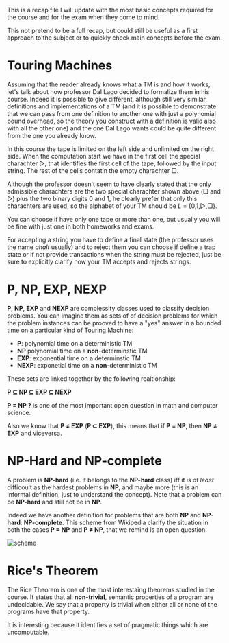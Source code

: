 This is a recap file I will update with the most basic concepts required for the course and for the exam when they come to mind.

This not pretend to be a full recap, but could still be useful as a first approach to the subject or to quickly check main concepts before the exam.

# Touring Machines
Assuming that the reader already knows what a TM is and how it works, let's talk about how professor Dal Lago decided to formalize them in his course.
Indeed it is possible to give different, although still very similar, definitions and implementations of a TM (and it is possible to demonstrate that we can pass from one definition to another one with just a polynomial bound overhead, so the theory you construct with a definition is valid also with all the other one) and the one Dal Lago wants could be quite different from the one you already know.

In this course the tape is limited on the left side and unlimited on the right side. When the computation start we have in the first cell the special charachter ▷, that identifies the first cell of the tape, followed by the input string. The rest of the cells contatin the empty charachter □.

Although the professor doesn't seem to have clearly stated that the only admissible charachters are the two special charachter shown above (□ and ▷) plus the two binary digits 0 and 1, he clearly prefer that only this charachters are used, so the alphabet of your TM should be _L_ = {0,1,▷,□}.

You can choose if have only one tape or more than one, but usually you will be fine with just one in both homeworks and exams.

For accepting a string you have to define a final state (the professor uses the name _qhalt_ usually) and to reject them you can choose if define a trap state or if not provide transactions when the string must be rejected, just be sure to explicitly clarify how your TM accepts and rejects strings.

# P, NP, EXP, NEXP

**P**, **NP**, **EXP** and **NEXP** are complessity classes used to classify decision problems.
You can imagine them as sets of of decision problems for which the problem instances can be prooved to have a "yes" answer in a bounded time on a particular kind of Touring Machine:
 - **P**: polynomial time on a deterministic TM
 - **NP** polynomial time on a **non**-determinstic TM
 - **EXP**: exponential time on a determinstic TM
 - **NEXP**: exponetial time on a **non**-deterministic TM

These sets are linked together by the following realtionship:

**P ⊆ NP ⊆ EXP ⊆ NEXP**

**P = NP ?** is one of the most important open question in math and computer science.

Also we know that **P ≠ EXP** (**P ⊂ EXP**), this means that if **P = NP**, then **NP ≠ EXP** and viceversa.

# NP-Hard and NP-complete

A problem is **NP-hard** (i.e. it belongs to the **NP-hard** class) iff it is _at least_ difficoult as the hardest problems in **NP**, and maybe more (this is an informal definition, just to understand the concept). Note that a problem can be **NP-hard** and still not be in **NP**.

Indeed we have another definition for problems that are both **NP** and **NP-hard**: **NP-complete**.
This scheme from Wikipedia clarify the situation in both the cases **P = NP** and **P ≠ NP**, that we remind is an open question. 

![scheme](https://upload.wikimedia.org/wikipedia/commons/thumb/a/a0/P_np_np-complete_np-hard.svg/800px-P_np_np-complete_np-hard.svg.png)

# Rice's Theorem
The Rice Theorem is one of the most interestaing theorems studied in the course. It states that all **non-trivial**, semantic properties of a program are undecidable.
We say that a property is trivial when either all or none of the programs have that property.

It is interesting because it identifies a set of pragmatic things which are uncomputable.
